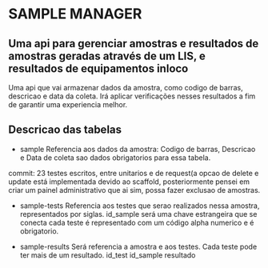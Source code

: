 # SAMPLE MANAGER

## Uma api para gerenciar amostras e resultados de amostras geradas através de um LIS, e resultados de equipamentos inloco
Uma api que vai armazenar dados da amostra, como codigo de barras, descricao e data da coleta. Irá aplicar verificações nesses resultados a fim de garantir uma experiencia melhor.

## Descricao das tabelas
- sample
Referencia aos dados da amostra: 
Codigo de barras, Descricao e Data de coleta sao dados obrigatorios para essa tabela.

commit: 23 testes escritos, entre unitarios e de request(a opcao de delete e update está implementada devido ao scaffold, posteriormente pensei em criar um painel administrativo que ai sim, possa fazer exclusao de amostras. 

- sample-tests
Referencia aos testes que serao realizados nessa amostra, representados por siglas.
  id_sample será uma chave estrangeira que se conecta
  cada teste é representado com um código alpha numerico e é obrigatorio. 

- sample-results
Será referencia a amostra e aos testes. Cada teste pode ter mais de um resultado.
id_test
id_sample
resultado


